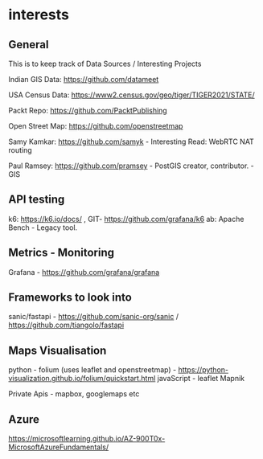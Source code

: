 # interests

## General

This is to keep track of Data Sources / Interesting Projects

Indian GIS Data: https://github.com/datameet

USA Census Data: https://www2.census.gov/geo/tiger/TIGER2021/STATE/

Packt Repo: https://github.com/PacktPublishing

Open Street Map: https://github.com/openstreetmap

Samy Kamkar: https://github.com/samyk - Interesting Read: WebRTC NAT routing

Paul Ramsey: https://github.com/pramsey - PostGIS creator, contributor. - GIS 

## API testing 

k6: https://k6.io/docs/ , GIT- https://github.com/grafana/k6
ab: Apache Bench - Legacy tool. 


## Metrics - Monitoring 

Grafana - https://github.com/grafana/grafana 

## Frameworks to look into

sanic/fastapi - https://github.com/sanic-org/sanic /  https://github.com/tiangolo/fastapi

## Maps Visualisation 

python - folium (uses leaflet and openstreetmap) - https://python-visualization.github.io/folium/quickstart.html
javaScript - leaflet 
Mapnik

Private Apis - mapbox, googlemaps etc

## Azure
https://microsoftlearning.github.io/AZ-900T0x-MicrosoftAzureFundamentals/



